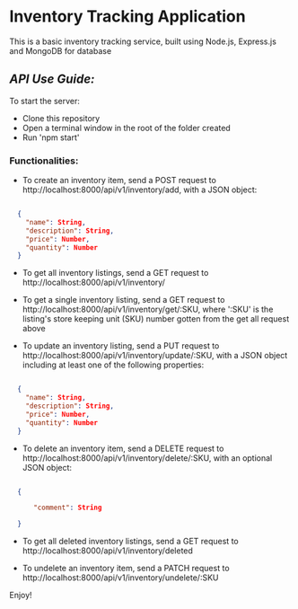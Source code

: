# Inventory Tracking Application

This is a basic inventory tracking service, built using Node.js, Express.js and MongoDB for database

## _API Use Guide:_
To start the server: 
* Clone this repository
* Open a terminal window in the root of the folder created
* Run 'npm start'

### Functionalities:
* To create an inventory item, send a POST request to http://localhost:8000/api/v1/inventory/add, with a JSON object:

``` JSON

  {
    "name": String,
    "description": String,
    "price": Number,
    "quantity": Number
  }

```
* To get all inventory listings, send a GET request to http://localhost:8000/api/v1/inventory/

* To get a single inventory listing, send a GET request to http://localhost:8000/api/v1/inventory/get/:SKU, where ':SKU' is the listing's store keeping unit (SKU) number gotten from the get all request above

* To update an inventory listing, send a PUT request to http://localhost:8000/api/v1/inventory/update/:SKU, with a JSON object including at least one of the following properties:

``` JSON

  {
    "name": String,
    "description": String,
    "price": Number,
    "quantity": Number
  }

```
* To delete an inventory item, send a DELETE request to http://localhost:8000/api/v1/inventory/delete/:SKU, with an optional JSON object:

``` JSON

  {

      "comment": String

  }

```
* To get all deleted inventory listings, send a GET request to http://localhost:8000/api/v1/inventory/deleted

* To undelete an inventory item, send a PATCH request to http://localhost:8000/api/v1/inventory/undelete/:SKU

Enjoy!
